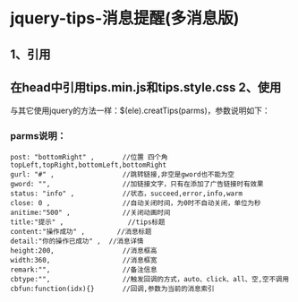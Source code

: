 jquery-tips-消息提醒(多消息版)
===================================
1、引用
----------------------------------- 
在head中引用tips.min.js和tips.style.css
2、使用
----------------------------------- 
与其它使用jquery的方法一样：$(ele).creatTips(parms)，参数说明如下：
### parms说明：<br>
    post: "bottomRight" , 		//位置 四个角  topLeft,topRight,bottomLeft,bottomRight
    gurl: "#" ,           		//跳转链接,非空是gword也不能为空
    gword: "",			   		//加链接文字，只有在添加了广告链接时有效果
    status: "info" ,    		//状态，succeed,error,info,warm
    close: 0 ,             		//自动关闭时间，为0时不自动关闭，单位为秒
    anitime:"500" ,				//关闭动画时间
    title:"提示" ,				//tips标题
    content:"操作成功" ,		//消息标题
    detail:"你的操作已成功" ,	//消息详情
    height:200,					//消息框高
    width:360,					//消息框宽
    remark:"",					//备注信息
    cbtype:"",					//触发回调的方式，auto、click、all、空,空不调用
    cbfun:function(idx){}		//回调,参数为当前的消息索引
